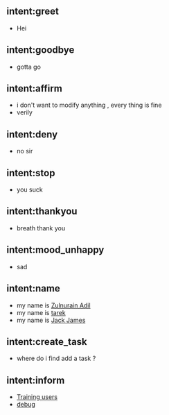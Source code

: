 ## intent:greet
- Hei

## intent:goodbye
- gotta go

## intent:affirm
- i don't want to modify anything , every thing is fine
- verily

## intent:deny
- no sir

## intent:stop
- you suck

## intent:thankyou
- breath thank you

## intent:mood_unhappy
- sad

## intent:name
- my name is [Zulnurain Adil](name)
- my name is [tarek](name)
- my name is [Jack James](name)

## intent:create_task
- where do i find add a task ?

## intent:inform
- [Training users](workspace_description)
- [debug](task_name)
